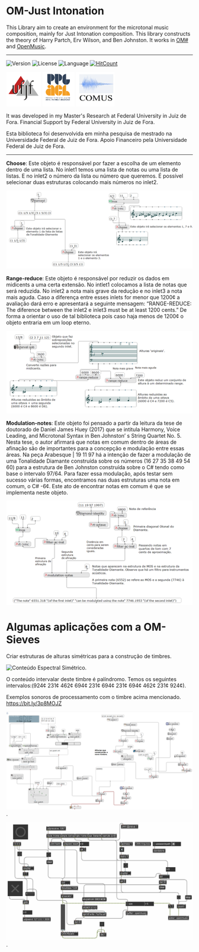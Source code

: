 # OM-Just Intonation
This Library aim to create an environment for the microtonal music composition, mainly for Just Intonation composition. This library constructs the theory of Harry Partch, Erv Wilson, and Ben Johnston. It works in [OM#](https://github.com/cac-t-u-s/om-sharp) and [OpenMusic](https://github.com/openmusic-project/openmusic/releases).

---

![Version](https://img.shields.io/badge/version-1.0-green.svg?style=flat-square) ![License](https://img.shields.io/badge/license-GPL3-blue.svg?style=flat-square) ![Language](https://img.shields.io/badge/language-Lisp-yellow.svg?style=flat-square) [![HitCount](http://hits.dwyl.com/charlesneimog/om-ji.svg)](http://hits.dwyl.com/charlesneimog/om-ji)

![UFJF](https://github.com/charlesneimog/OM-Sieves/blob/master/Imagens/ufjf.png) ![PPGACL](https://github.com/charlesneimog/OM-Sieves/blob/master/Imagens/ppgacl.png) ![PPGACL](https://github.com/charlesneimog/OM-Sieves/blob/master/Imagens/comus.png)

It was developed in my Master's Research at Federal University in Juiz de Fora. Financial Support by Federal University in Juiz de Fora.

Esta biblioteca foi desenvolvida em minha pesquisa de mestrado na Universidade Federal de Juiz de Fora. Apoio Financeiro pela Universidade Federal de Juiz de Fora.

------

**Choose**: Este objeto é responsável por fazer a escolha de um elemento dentro de uma lista. No inlet1 temos uma lista de notas ou uma lista de listas. E no inlet2 o número da lista ou número que queremos. É possível selecionar duas estruturas colocando mais números no inlet2. 

![Choose](https://github.com/charlesneimog/OM-JI/blob/master/resources/Imagens/choose.png)

**Range-reduce**: Este objeto é responsável por reduzir os dados em midicents a uma certa extensão. No intlet1 colocamos a lista de notas que será reduzida. No inlet2 a nota mais grave da redução e no inlet3 a nota mais aguda. Caso a diferença entre esses inlets for menor que 1200¢ a avaliação dará erro e apresentará a seguinte mensagem: “RANGE-REDUCE: The diference between the inlet2 e inlet3 must be at least 1200 cents.” De forma a orientar o uso de tal biblioteca pois caso haja menos de 1200¢ o objeto entraria em um loop eterno.

![Range Reduce](https://github.com/charlesneimog/OM-JI/blob/master/resources/Imagens/Range%20Reduce.png)

**Modulation-notes**: Este objeto foi pensado a partir da leitura da tese de doutorado de Daniel James Huey (2017) que se intitula Harmony, Voice Leading, and Microtonal Syntax in Ben Johnston’ s String Quartet No. 5. Nesta tese, o autor afirmará que notas em comum dentro de áreas de afinação são de importantes para a concepção e modulação entre essas áreas. Na peça Arabesque | 19 11 97 há a intenção de fazer a modulação de uma Tonalidade Diamante construída sobre os números (16 27 35 38 49 54 60) para a estrutura de Ben Johnston construída sobre o C# tendo como base o intervalo 97/64. Para fazer essa modulação, após testar sem sucesso várias formas, encontramos nas duas estruturas uma nota em comum, o C# -6¢. Este ato de encontrar notas em comum é que se implementa neste objeto. 

![Modulation Notes](https://github.com/charlesneimog/OM-JI/blob/master/resources/Imagens/Modulations%20notes.png)



# Algumas aplicações com a OM-Sieves

Criar estruturas de alturas simétricas para a construção de timbres. 

![Conteúdo Espectral Simétrico](https://github.com/charlesneimog/OM-JI/blob/master/resources/Imagens/Conte%C3%BAdo%20espectral%20simetrica%20.png).

O conteúdo intervalar deste timbre é palíndromo. Temos os seguintes intervalos:(924¢ 231¢ 462¢ 694¢ 231¢ 694¢ 231¢ 694¢ 462¢ 231¢ 924¢).

Exemplos sonoros de processamento com o timbre acima mencionado. https://bit.ly/3p8MOJZ


![Patch em OM#](https://github.com/charlesneimog/OM-JI/blob/master/resources/Imagens/Change%20the%20partials%20of%20the%20timbre.png).

![Ressíntese no MAX/MSP](https://github.com/charlesneimog/OM-JI/blob/master/resources/Imagens/Exemplo%20no%20Max-MSP.png).
